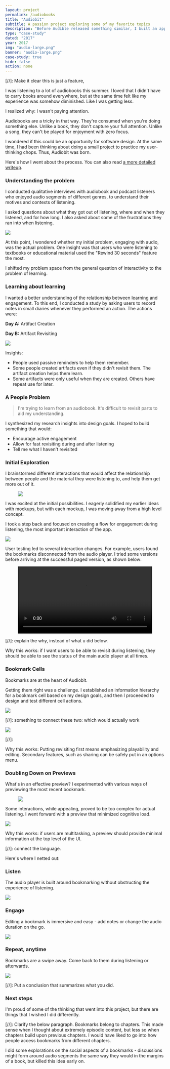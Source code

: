 ```yaml
---
layout: project
permalink: /audiobooks
title: "Audiobit"
subtitle: A passion project exploring some of my favorite topics
description: "Before Audible released something similar, I built an app that let people create and edit bookmarks while listening to audiobooks.<br><br>It died in the water. At the time I didn't know anything about sales or marketing."
type: "case-study"
dated: "2017"
year: 2017
img: "audio-large.png"
banner: "audio-large.png"
case-study: true
hide: false
action: none
---
```


[//]: Make it clear this is just a feature, 

I was listening to a lot of audiobooks this summer. I loved that I didn't have to carry books around everywhere, but at the same time felt like my experience was somehow diminished. Like I was getting less.

I realized why: I wasn't paying attention.

Audiobooks are a tricky in that way. They're consumed when you're doing something else. Unlike a book, they don't capture your full attention. Unlike a song, they can't be played for enjoyment with zero focus.

I wondered if this could be an opportunity for software design. At the same time, I had been thinking about doing a small project to practice my user-thinking chops. Thus, Audiobit was born.

Here's how I went about the process. You can also read [a more detailed writeup](https://medium.com/@kevin8ma/towards-a-more-interactive-audiobook-experience-aece33814122).


### Understanding the problem

I conducted qualitative interviews with audiobook and podcast listeners who enjoyed audio segments of different genres, to understand their motives and contexts of listening.

I asked questions about what they got out of listening, where and when they listened, and for how long. I also asked about some of the frustrations they ran into when listening.

![]({{site.baseurl}}/assets/img/audio/insights.png)


At this point, I wondered whether my initial problem, engaging with audio, was the actual problem. One insight was that users who were listening to textbooks or educational material used the "Rewind 30 seconds" feature the most.

I shifted my problem space from the general question of interactivity to the problem of learning.

### Learning about learning

I wanted a better understanding of the relationship between learning and engagement. To this end, I conducted a study by asking users to record notes in small diaries whenever they performed an action. The actions were:

**Day A:** Artifact Creation

**Day B:** Artifact Revisiting


![]({{site.baseurl}}/assets/img/audio/stickies2.jpg)

Insights:
- People used passive reminders to help them remember.
- Some people created artifacts even if they didn't revisit them. The artifact creation helps them learn.
- Some artifacts were only useful when they are created. Others have repeat use for later.

### A People Problem

> I'm trying to learn from an audiobook. It's difficult to revisit parts to aid my understanding.

I synthesized my research insights into design goals. I hoped to build something that would:
- Encourage active engagement
- Allow for fast revisiting during and after listening
- Tell me what I haven't revisited

### Initial Exploration
I brainstormed different interactions that would affect the relationship between people and the material they were listening to, and help them get more out of it.

<figure class="mw8 center"><img src="{{site.baseurl}}/assets/img/audio/iterations.png"></figure>

I was excited at the initial possibilities. I eagerly solidified my earlier ideas with mockups, but with each mockup, I was moving away from a high level concept.

I took a step back and focused on creating a flow for engagement during listening, the most important interaction of the app.

<img src="{{site.baseurl}}/assets/img/audio/pass_1.png">

User testing led to several interaction changes. For example, users found the bookmarks disconnected from the audio player. I tried some versions before arriving at the successful paged version, as shown below:


<figure class="mw7 center">
<video loop width="100%" name="Demo" src="{{site.baseurl}}/assets/img/audio/paged_demo.mp4" autoplay="autoplay"></video>
</figure>

[//]: explain the why, instead of what u did below.


Why this works: if I want users to be able to revisit during listening, they should be able to see the status of the main audio player at all times.

### Bookmark Cells
Bookmarks are at the heart of Audiobit.

Getting them right was a challenge. I established an information hierarchy for a bookmark cell based on my design goals, and then I proceeded to design and test different cell actions.

<img src="{{site.baseurl}}/assets/img/audio/bookmarking_iterations.png">

[//]: something to connect these two: which would actually work 


<img src="{{site.baseurl}}/assets/img/audio/bookmarking_actions.png">

[//]:

Why this works: Putting revisiting first means emphasizing playability and editing. Secondary features, such as sharing can be safely put in an options menu.


### Doubling Down on Previews

What's in an effective preview? I experimented with various ways of previewing the most recent bookmark.

<figure class="mw8 center"><img src="{{site.baseurl}}/assets/img/audio/player_iterations.png"></figure>

Some interactions, while appealing, proved to be too complex for actual listening. I went forward with a preview that minimized cognitive load.

![]({{site.baseurl}}/assets/img/audio/previewing.png)

Why this works: if users are multitasking, a preview should provide minimal information at the top level of the UI.

[//]: connect the language.

Here's where I netted out:

### Listen
The audio player is built around bookmarking without obstructing the experience of listening.

![]({{site.baseurl}}/assets/img/audio/feature_1.jpg)

### Engage
Editing a bookmark is immersive and easy - add notes or change the audio duration on the go.

![]({{site.baseurl}}/assets/img/audio/feature_2.jpg)

### Repeat, anytime
Bookmarks are a swipe away. Come back to them during listening or afterwards.

![]({{site.baseurl}}/assets/img/audio/feature_3.jpg)

[//]: Put a conclusion that summarizes what you did. 

### Next steps
I'm proud of some of the thinking that went into this project, but there are things that I wished I did differently. 

[//]: Clarify the below paragraph.
Bookmarks belong to chapters. This made sense when I thought about extremely episodic content, but less so when chapters build upon previous chapters. I would have liked to go into how people access bookmarks from different chapters.

I did some explorations on the social aspects of a bookmarks - discussions might form around audio segments the same way they would in the margins of a book, but killed this idea early on.

